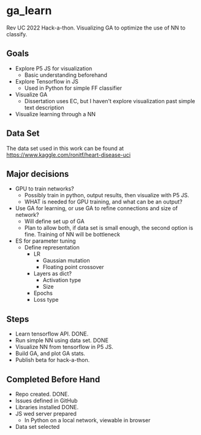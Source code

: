 # ga_learn
Rev UC 2022 Hack-a-thon. Visualizing GA to optimize the use of NN to classify.

## Goals
- Explore P5 JS for visualization
  - Basic understanding beforehand
- Explore Tensorflow in JS
  - Used in Python for simple FF classifier
- Visualize GA
  - Dissertation uses EC, but I haven't explore visualization past simple text description
- Visualize learning through a NN

## Data Set
The data set used in this work can be found at https://www.kaggle.com/ronitf/heart-disease-uci

## Major decisions
- GPU to train networks? 
  - Possibly train in python, output results, then visualize with P5 JS.
  - WHAT is needed for GPU training, and what can be an output?
- Use GA for learning, or use GA to refine connections and size of network?
  - Will define set up of GA
  - Plan to allow both, if data set is small enough, the second option is fine. Training of NN will be bottleneck
- ES for parameter tuning
  - Define representation
    - LR
      - Gaussian mutation
      - Floating point crossover
    - Layers as dict?
      - Activation type
      - Size
    - Epochs
    - Loss type


## Steps
- Learn tensorflow API. DONE.
- Run simple NN using data set. DONE
- Visualize NN from tensorflow in P5 JS.
- Build GA, and plot GA stats.
- Publish beta for hack-a-thon.

## Completed Before Hand
- Repo created. DONE.
- Issues defined in GitHub
- Libraries installed DONE.
- JS wed server prepared
  - In Python on a local network, viewable in browser
- Data set selected